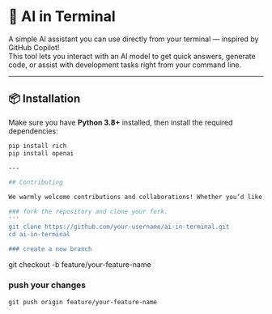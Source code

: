 # 🧠 AI in Terminal

A simple AI assistant you can use directly from your terminal — inspired by GitHub Copilot!  
This tool lets you interact with an AI model to get quick answers, generate code, or assist with development tasks right from your command line.

---

## 📦 Installation

Make sure you have **Python 3.8+** installed, then install the required dependencies:

```bash
pip install rich
pip install openai

---

## Contributing

We warmly welcome contributions and collaborations! Whether you’d like to propose a new feature, improve documentation, fix bugs, or help with testing — you’re invited.

### fork the repository and clone your fork.
'''
git clone https://github.com/your-username/ai-in-terminal.git
cd ai-in-terminal

### create a new branch 
```
git checkout -b feature/your-feature-name

### push your changes 
```
git push origin feature/your-feature-name
